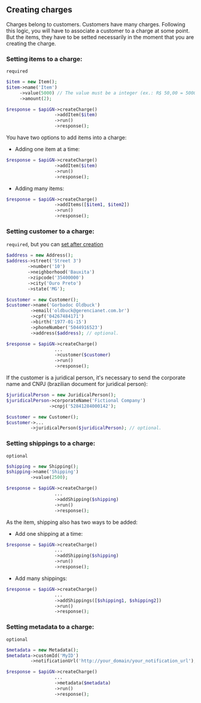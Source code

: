 ## Creating charges

Charges belong to customers. Customers have many charges. Following this logic, you will have to associate a customer to a charge at some point. But the items, they have to be setted necessarily in the moment that you are creating the charge.

### Setting items to a charge:
`required`
```php
$item = new Item();
$item->name('Item')
     ->value(5000) // The value must be a integer (ex.: R$ 50,00 = 5000)
     ->amount(2);

$response = $apiGN->createCharge()
                  ->addItem($item)
                  ->run()
                  ->response();
```

You have two options to add items into a charge:

* Adding one item at a time:
```php
$response = $apiGN->createCharge()
                  ->addItem($item)
                  ->run()
                  ->response();
```

* Adding many items:
```php
$response = $apiGN->createCharge()
                  ->addItems([$item1, $item2])
                  ->run()
                  ->response();
```

### Setting customer to a charge:
`required`, but you can [set after creation](/docs/CUSTOMER.md)
```php
$address = new Address();
$address->street('Street 3')
        ->number('10')
        ->neighborhood('Bauxita')
        ->zipcode('35400000')
        ->city('Ouro Preto')
        ->state('MG');

$customer = new Customer();
$customer->name('Gorbadoc Oldbuck')
         ->email('oldbuck@gerencianet.com.br')
         ->cpf('04267484171')
         ->birth('1977-01-15')
         ->phoneNumber('5044916523')
         ->address($address); // optional.

$response = $apiGN->createCharge()
                  ...
                  ->customer($customer)
                  ->run()
                  ->response();
```

If the customer is a juridical person, it's necessary to send the corporate name and CNPJ (brazilian document for juridical person):
```php
$juridicalPerson = new JuridicalPerson();
$juridicalPerson->corporateName('Fictional Company')
                ->cnpj('52841284000142');

$customer = new Customer();
$customer->...
         ->juridicalPerson($juridicalPerson); // optional.
```

### Setting shippings to a charge: 
`optional`
```php
$shipping = new Shipping();
$shipping->name('Shipping')
         ->value(2500);

$response = $apiGN->createCharge()
                  ...
                  ->addShipping($shipping)
                  ->run()
                  ->response();
```

As the item, shipping also has two ways to be added:

* Add one shipping at a time:
```php
$response = $apiGN->createCharge()
                  ...
                  ->addShipping($shipping)
                  ->run()
                  ->response();
```

* Add many shippings:
```php
$response = $apiGN->createCharge()
                  ...
                  ->addShippings([$shipping1, $shipping2])
                  ->run()
                  ->response();
```

### Setting metadata to a charge: 
`optional`
```php
$metadata = new Metadata();
$metadata->customId('MyID')
         ->notificationUrl('http://your_domain/your_notification_url');

$response = $apiGN->createCharge()
                  ...
                  ->metadata($metadata)
                  ->run()
                  ->response();
```
